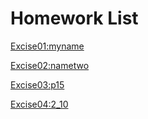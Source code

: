# Homework List
[Excise01:myname](https://github.com/461747285/xsj1997-compuational_physics_N2015301020176/blob/master/name.py)

[Excise02:nametwo](https://github.com/461747285/compuational_physics_N2015301020176/blob/master/exsice3.py)

[Excise03:p15](https://github.com/461747285/compuational_physics_N2015301020176/blob/master/EX03.py)

[Excise04:2_10](https://github.com/461747285/compuational_physics_N2015301020176/blob/master/2_10.py)
